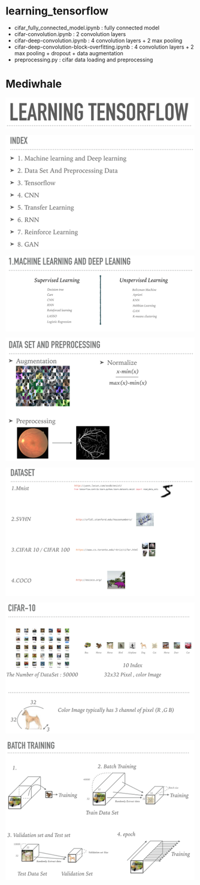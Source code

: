 # learning_tensorflow

- cifar_fully_connected_model.ipynb : fully connected model
- cifar-convolution.ipynb : 2 convolution layers
- cifar-deep-convolution.ipynb : 4 convolution layers + 2 max pooling
- cifar-deep-convolution-block-overfitting.ipynb : 4 convolution layers + 2 max pooling + dropout + data augmentation
- preprocessing.py : cifar data loading and preprocessing

# Mediwhale
![Alt text](readme_pic/title.png)

![Alt text](readme_pic/index.png)

![Alt text](readme_pic/ML_DL.png)

![Alt text](readme_pic/preprocessing.png)

![Alt text](readme_pic/dataset.png)

![Alt text](readme_pic/cifar10.png)

![Alt text](readme_pic/batch.png)

